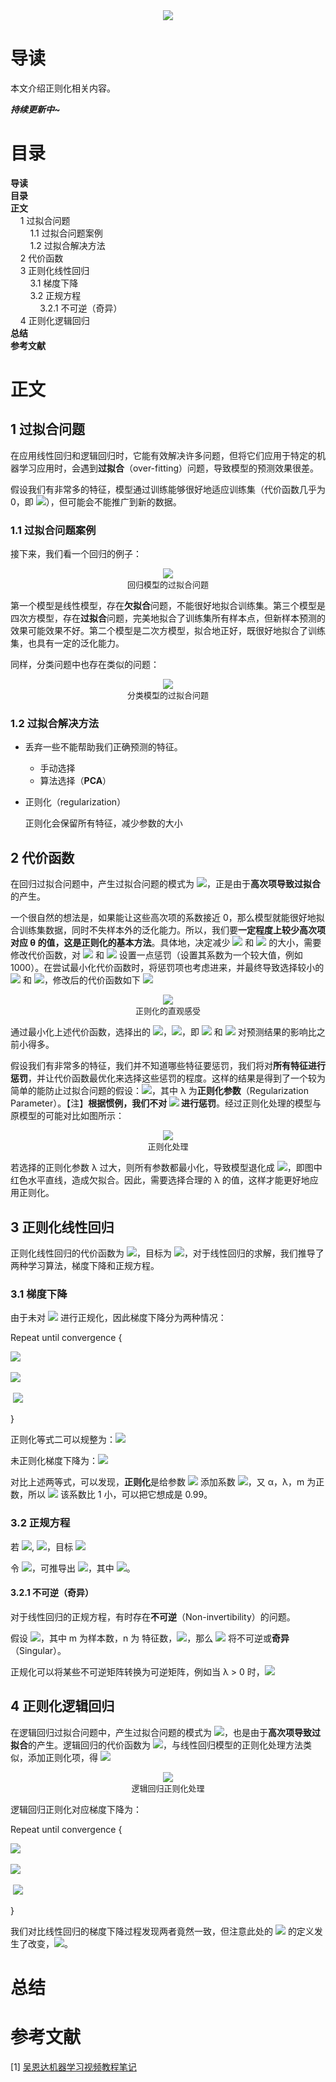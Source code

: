<div align="center"><img src="https://gitee.com/struggle3014/picBed/raw/master/name_code.png"></div>

# 导读

本文介绍正则化相关内容。

***持续更新中~***



# 目录

<nav>
<a href='#导读' style='text-decoration:none;font-weight:bolder'>导读</a><br/>
<a href='#目录' style='text-decoration:none;font-weight:bolder'>目录</a><br/>
<a href='#正文' style='text-decoration:none;font-weight:bolder'>正文</a><br/>
&nbsp;&nbsp;&nbsp;&nbsp;<a href='#1 过拟合问题' style='text-decoration:none;${border-style}'>1 过拟合问题</a><br/>
&nbsp;&nbsp;&nbsp;&nbsp;&nbsp;&nbsp;&nbsp;&nbsp;<a href='#1.1 过拟合问题案例' style='text-decoration:none;${border-style}'>1.1 过拟合问题案例</a><br/>
&nbsp;&nbsp;&nbsp;&nbsp;&nbsp;&nbsp;&nbsp;&nbsp;<a href='#1.2 过拟合解决方法' style='text-decoration:none;${border-style}'>1.2 过拟合解决方法</a><br/>
&nbsp;&nbsp;&nbsp;&nbsp;<a href='#2 代价函数' style='text-decoration:none;${border-style}'>2 代价函数</a><br/>
&nbsp;&nbsp;&nbsp;&nbsp;<a href='#3 正则化线性回归' style='text-decoration:none;${border-style}'>3 正则化线性回归</a><br/>
&nbsp;&nbsp;&nbsp;&nbsp;&nbsp;&nbsp;&nbsp;&nbsp;<a href='#3.1 梯度下降' style='text-decoration:none;${border-style}'>3.1 梯度下降</a><br/>
&nbsp;&nbsp;&nbsp;&nbsp;&nbsp;&nbsp;&nbsp;&nbsp;<a href='#3.2 正规方程' style='text-decoration:none;${border-style}'>3.2 正规方程</a><br/>
&nbsp;&nbsp;&nbsp;&nbsp;&nbsp;&nbsp;&nbsp;&nbsp;&nbsp;&nbsp;&nbsp;&nbsp;<a href='#3.2.1 不可逆（奇异）' style='text-decoration:none;${border-style}'>3.2.1 不可逆（奇异）</a><br/>
&nbsp;&nbsp;&nbsp;&nbsp;<a href='#4 正则化逻辑回归' style='text-decoration:none;${border-style}'>4 正则化逻辑回归</a><br/>
<a href='#总结' style='text-decoration:none;font-weight:bolder'>总结</a><br/>
<a href='#参考文献' style='text-decoration:none;font-weight:bolder'>参考文献</a><br/>
</nav>

# 正文

## 1 过拟合问题

在应用线性回归和逻辑回归时，它能有效解决许多问题，但将它们应用于特定的机器学习应用时，会遇到**过拟合**（over-fitting）问题，导致模型的预测效果很差。

假设我们有非常多的特征，模型通过训练能够很好地适应训练集（代价函数几乎为 0，即 <img src="http://latex.codecogs.com/svg.latex?J(\theta)=\frac{1}{2m}\sum_{i=1}^{m}(h_{\theta}(x^{(i)})-y^{(i)})^2\approx_{}0">），但可能会不能推广到新的数据。

### 1.1 过拟合问题案例

接下来，我们看一个回归的例子：

<div align="center"><img src="https://gitee.com/struggle3014/picBed/raw/master/回归模型的过拟合问题.png"></div>

<div align="center"><font size="2">回归模型的过拟合问题</font></div>

第一个模型是线性模型，存在**欠拟合**问题，不能很好地拟合训练集。第三个模型是四次方模型，存在**过拟合**问题，完美地拟合了训练集所有样本点，但新样本预测的效果可能效果不好。第二个模型是二次方模型，拟合地正好，既很好地拟合了训练集，也具有一定的泛化能力。

同样，分类问题中也存在类似的问题：

<div align="center"><img src="https://gitee.com/struggle3014/picBed/raw/master/分类模型的过拟合问题.png"></div>

<div align="center"><font size="2">分类模型的过拟合问题</font></div>

### 1.2 过拟合解决方法

* 丢弃一些不能帮助我们正确预测的特征。

  * 手动选择
  * 算法选择（**PCA**）

* 正则化（regularization）

  正则化会保留所有特征，减少参数的大小



## 2 代价函数

在回归过拟合问题中，产生过拟合问题的模式为 <img src="http://latex.codecogs.com/svg.latex?h_{\theta}(x)=\theta_{0}+\theta_{1}x_{1}+\theta_{2}x_{2}^2+\theta_{3}x_{3}^3+\theta_{4}x_{4}^4">，正是由于**高次项导致过拟合**的产生。

一个很自然的想法是，如果能让这些高次项的系数接近 0，那么模型就能很好地拟合训练集数据，同时不失样本外的泛化能力。所以，我们要**一定程度上较少高次项对应 θ 的值，这是正则化的基本方法**。具体地，决定减少 <img src="http://latex.codecogs.com/svg.latex?\theta_{3}"> 和 <img src="http://latex.codecogs.com/svg.latex?\theta_{4}"> 的大小，需要修改代价函数，对 <img src="http://latex.codecogs.com/svg.latex?\theta_{3}"> 和 <img src="http://latex.codecogs.com/svg.latex?\theta_{4}"> 设置一点惩罚（设置其系数为一个较大值，例如 1000）。在尝试最小化代价函数时，将惩罚项也考虑进来，并最终导致选择较小的 <img src="http://latex.codecogs.com/svg.latex?\theta_{3}"> 和 <img src="http://latex.codecogs.com/svg.latex?\theta_{4}">，修改后的代价函数如下 <img src="http://latex.codecogs.com/svg.latex?\mathop{min}_{\theta}\frac{1}{2m}(\sum_{i=1}^{m}(h_{\theta}(x^{(i)})-y^{(i)})+1000\theta_{3}^2+1000\theta_{4}^2)">

<div align="center"><img src="https://gitee.com/struggle3014/picBed/raw/master/正则化的直观感受.png"></div>

<div align="center"><font size="2">正则化的直观感受</font></div>

通过最小化上述代价函数，选择出的 <img src="http://latex.codecogs.com/svg.latex?\theta_{3}\approx_{}0">，<img src="http://latex.codecogs.com/svg.latex?\theta_{4}\approx_{}0">，即 <img src="http://latex.codecogs.com/svg.latex?\theta_{3}"> 和 <img src="http://latex.codecogs.com/svg.latex?\theta_{4}"> 对预测结果的影响比之前小得多。

假设我们有非常多的特征，我们并不知道哪些特征要惩罚，我们将对**所有特征进行惩罚**，并让代价函数最优化来选择这些惩罚的程度。这样的结果是得到了一个较为简单的能防止过拟合问题的假设：<img src="http://latex.codecogs.com/svg.latex?J(\theta)=\frac{1}{2m}\sum_{i=1}^{m}(h_{\theta}(x^{(i)})-y^{(i)})^2+\lambda\sum_{j=1}^{n}\theta_{j}^2">，其中 λ 为**正则化参数**（Regularization Parameter）。【注】**根据惯例，我们不对 <img src="http://latex.codecogs.com/svg.latex?\theta_{0}"> 进行惩罚**。经过正则化处理的模型与原模型的可能对比如图所示：

<div align="center"><img src="https://gitee.com/struggle3014/picBed/raw/master/正则化处理.png"></div>

<div align="center"><font size="2">正则化处理</font></div>

若选择的正则化参数 λ 过大，则所有参数都最小化，导致模型退化成 <img src="http://latex.codecogs.com/svg.latex?h_{\theta}(x)=\theta_{0}">，即图中红色水平直线，造成欠拟合。因此，需要选择合理的 λ 的值，这样才能更好地应用正则化。



## 3 正则化线性回归

正则化线性回归的代价函数为 <img src="http://latex.codecogs.com/svg.latex?J(\theta)=\frac{1}{2m}(\sum_{i=1}^{m}(h_{\theta}(x^{(i)})-y^{(i)})^2+\lambda\sum_{j=1}^{n}\theta_{j}^2)">，目标为 <img src="http://latex.codecogs.com/svg.latex?\mathop{min}_{\theta}J(\theta)">，对于线性回归的求解，我们推导了两种学习算法，梯度下降和正规方程。



### 3.1 梯度下降

由于未对 <img src="http://latex.codecogs.com/svg.latex?\theta_{0}"> 进行正规化，因此梯度下降分为两种情况：

Repeat until convergence {

​	<img src="http://latex.codecogs.com/svg.latex?\theta_{0}:=\theta_{0}-\alpha\frac{1}{m}\sum_{i=1}^{m}(h_{\theta}(x^{(i)})-y^{(i)})x_{0}^{(i)}">

​	<img src="http://latex.codecogs.com/svg.latex?\theta_{j}:=\theta_{j}-\alpha(\frac{1}{m}\sum_{i=1}^{m}(h_{\theta}(x^{(i)})-y^{(i)})x_{j}^{(i)}-\frac{\lambda}{m}\theta_{j})">

​															<img src="http://latex.codecogs.com/svg.latex?j=(1,2,\hdots,n)">

}

正则化等式二可以规整为：<img src="http://latex.codecogs.com/svg.latex?\theta_{j}:=\theta_{j}(1-\alpha\frac{\lambda}{m})-\alpha\frac{1}{m}\sum_{i=1}^{m}(h_{\theta}(x^{(i)})-y^{(i)})x_{j}^{(i)}">

未正则化梯度下降为：<img src="http://latex.codecogs.com/svg.latex?\theta_{j}:=\theta_{j}-\alpha\frac{1}{m}\sum_{i=1}^{m}(h_{\theta}(x^{(i)})-y^{(i)})x_{j}^{(i)}">

对比上述两等式，可以发现，**正则化**是给参数 <img src="http://latex.codecogs.com/svg.latex?\theta_{j}"> 添加系数 <img src="http://latex.codecogs.com/svg.latex?1-\alpha\frac{\lambda}{m}">，又 α，λ，m 为正数，所以 <img src="http://latex.codecogs.com/svg.latex?1-\alpha\frac{\lambda}{m}1"> 该系数比 1 小，可以把它想成是 0.99。



### 3.2 正规方程

若 <img src="http://latex.codecogs.com/svg.latex?\mathbf{X}=\begin{bmatrix}(x^{(1)})^T\\\vdots\\(x^{(m)})^T\end{bmatrix}_{m\times_{}(n+1)}">, <img src="http://latex.codecogs.com/svg.latex?y=\begin{bmatrix}y^{(1)}\\\vdots\\y^{(m)}\end{bmatrix}_{m\times_{}1}">，目标 <img src="http://latex.codecogs.com/svg.latex?\mathop{min}_{\theta}J(\theta)">

令 <img src="http://latex.codecogs.com/svg.latex?\frac{\partial}{\partial\theta_{j}}J(\theta)=0">，可推导出 <img src="http://latex.codecogs.com/svg.latex?\theta=(\mathbf{X}^T\mathbf{X}+\lambda\begin{bmatrix}0&&&&\\&1&&\mathbf{O}\\&&\ddots&&\\&\mathbf{O}&&1&\\&&&&1\end{bmatrix})^{-1}\mathbf{X}^Ty">，其中 <img src="http://latex.codecogs.com/svg.latex?\begin{bmatrix}0&&&&\\&1&&\mathbf{O}\\&&\ddots&&\\&\mathbf{O}&&1&\\&&&&1\end{bmatrix}\in_{}R^{(n+1)\times_{}(n+1)}">。



#### 3.2.1 不可逆（奇异）

对于线性回归的正规方程，有时存在**不可逆**（Non-invertibility）的问题。

假设 <img src="http://latex.codecogs.com/svg.latex?m\leq_{}n">，其中 m 为样本数，n 为 特征数，<img src="http://latex.codecogs.com/svg.latex?\theta=(\mathbf{X}^T\mathbf{X})^{-1}\mathbf{X}y">，那么 <img src="http://latex.codecogs.com/svg.latex?\mathbf{X}^T\mathbf{X}"> 将不可逆或**奇异**（Singular）。

正规化可以将某些不可逆矩阵转换为可逆矩阵，例如当 λ > 0 时，<img src="http://latex.codecogs.com/svg.latex?\theta=(\underbrace{\mathbf{X}^T\mathbf{X}+\lambda\begin{bmatrix}0&&&&\\&1&&&\\&&\ddots&&\\&&&&1&\\&&&&&1\end{bmatrix}}_{invertable})^{-1}\mathbf{X}^Ty">



## 4 正则化逻辑回归

在逻辑回归过拟合问题中，产生过拟合问题的模式为 <img src="https://latex.codecogs.com/svg.latex?h_{\theta}(x)=g(\theta_{0}+\theta_{1}x_{1}+\theta_{2}x_{2}^2+\theta_{3}x_{1}^2x_{2}+\theta_{4}x_{1}^2x_{2}^2+\theta_{5}x_{1}^2x_{2}^3+\hdots)">，也是由于**高次项导致过拟合**的产生。逻辑回归的代价函数为 <img src="http://latex.codecogs.com/svg.latex?J(\theta)=-\frac{1}{m}\sum_{i=1}^{m}(y^{(i)}log(h_{\theta}(x^{(i)}))+(1-y^{(i)})log(1-h_{\theta}(x^{(i)})))">，与线性回归模型的正则化处理方法类似，添加正则化项，得 <img src="http://latex.codecogs.com/svg.latex?J(\theta)=-\frac{1}{m}\sum_{i=1}^{m}(y^{(i)}log(h_{\theta}(x^{(i)}))+(1-y^{(i)})log(1-h_{\theta}(x^{(i)})))+\frac{\lambda}{2m}\sum_{j=1}^{n}\theta_{j}^2">

<div align="center"><img src="https://gitee.com/struggle3014/picBed/raw/master/逻辑回归正则化处理.png"></div>

<div align="center"><font size="2">逻辑回归正则化处理</font></div>

逻辑回归正则化对应梯度下降为：

Repeat until convergence {

​	<img src="http://latex.codecogs.com/svg.latex?\theta_{0}:=\theta_{0}-\alpha\frac{1}{m}\sum_{i=1}^{m}(h_{\theta}(x^{(i)})-y^{(i)})x_{0}^{(i)}">

​	<img src="http://latex.codecogs.com/svg.latex?\theta_{j}:=\theta_{j}-\alpha(\frac{1}{m}\sum_{i=1}^{m}(h_{\theta}(x^{(i)})-y^{(i)})x_{j}^{(i)}-\frac{\lambda}{m}\theta_{j})">

​															<img src="http://latex.codecogs.com/svg.latex?j=(1,2,\hdots,n)">

}

我们对比线性回归的梯度下降过程发现两者竟然一致，但注意此处的 <img src="http://latex.codecogs.com/svg.latex?h_{\theta}"> 的定义发生了改变，<img src="http://latex.codecogs.com/svg.latex?h_{\theta}=\frac{1}{1+e^{-\theta^Tx}}">。



# 总结



# 参考文献

[1] [吴恩达机器学习视频教程笔记](https://github.com/fengdu78/Coursera-ML-AndrewNg-Notes)